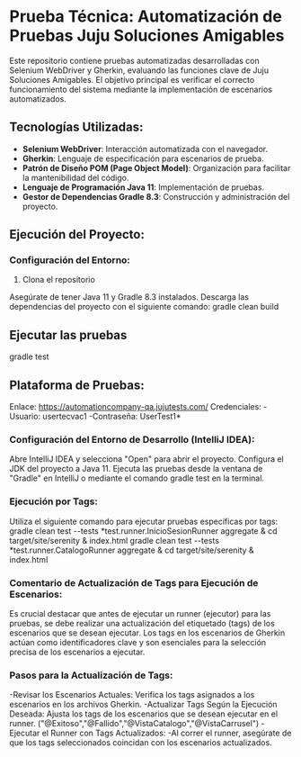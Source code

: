# Prueba Técnica: Automatización de Pruebas Juju Soluciones Amigables

Este repositorio contiene pruebas automatizadas desarrolladas con Selenium WebDriver y Gherkin, evaluando las funciones clave de Juju Soluciones Amigables. 
El objetivo principal es verificar el correcto funcionamiento del sistema mediante la implementación de escenarios automatizados.

## Tecnologías Utilizadas:

- **Selenium WebDriver**: Interacción automatizada con el navegador.
- **Gherkin**: Lenguaje de especificación para escenarios de prueba.
- **Patrón de Diseño POM (Page Object Model)**: Organización para facilitar la mantenibilidad del código.
- **Lenguaje de Programación Java 11**: Implementación de pruebas.
- **Gestor de Dependencias Gradle 8.3**: Construcción y administración del proyecto.

## Ejecución del Proyecto:

### Configuración del Entorno:

1. Clona el repositorio

Asegúrate de tener Java 11 y Gradle 8.3 instalados.
Descarga las dependencias del proyecto con el siguiente comando:
gradle clean build

## Ejecutar las pruebas
gradle test

## Plataforma de Pruebas:
Enlace: https://automationcompany-qa.jujutests.com/
Credenciales:
-Usuario: usertecvac1
-Contraseña: UserTest1*

### Configuración del Entorno de Desarrollo (IntelliJ IDEA):
Abre IntelliJ IDEA y selecciona "Open" para abrir el proyecto.
Configura el JDK del proyecto a Java 11.
Ejecuta las pruebas desde la ventana de "Gradle" en IntelliJ o mediante el comando gradle test en la terminal.

### Ejecución por Tags:
Utiliza el siguiente comando para ejecutar pruebas específicas por tags:
gradle clean test --tests *test.runner.InicioSesionRunner aggregate & cd target/site/serenity & index.html
gradle clean test --tests *test.runner.CatalogoRunner aggregate & cd target/site/serenity & index.html

### Comentario de Actualización de Tags para Ejecución de Escenarios:
Es crucial destacar que antes de ejecutar un runner (ejecutor) para las pruebas, se debe realizar una actualización del etiquetado (tags) de los escenarios que se desean ejecutar. 
Los tags en los escenarios de Gherkin actúan como identificadores clave y son esenciales para la selección precisa de los escenarios a ejecutar.

### Pasos para la Actualización de Tags:
-Revisar los Escenarios Actuales:
Verifica los tags asignados a los escenarios en los archivos Gherkin. 
-Actualizar Tags Según la Ejecución Deseada:
Ajusta los tags de los escenarios que se desean ejecutar en el runner. ("@Exitoso","@Fallido","@VistaCatalogo","@VistaCarrusel")
-Ejecutar el Runner con Tags Actualizados:
-Al correr el runner, asegúrate de que los tags seleccionados coincidan con los escenarios actualizados.
